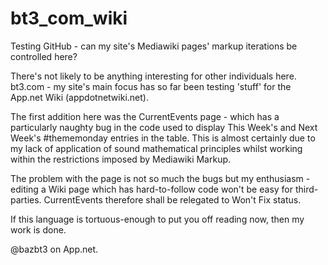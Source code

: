 bt3_com_wiki
============

Testing GitHub - can my site's Mediawiki pages' markup iterations be controlled here?

There's not likely to be anything interesting for other individuals here. bt3.com - my site's main focus has so far been testing 'stuff' for the App.net Wiki (appdotnetwiki.net).

The first addition here was the CurrentEvents page - which has a particularly naughty bug in the code used to display This Week's and Next Week's #thememonday entries in the table. This is almost certainly due to my lack of application of sound mathematical principles whilst working within the restrictions imposed by Mediawiki Markup.

The problem with the page is not so much the bugs but my enthusiasm - editing a Wiki page which has hard-to-follow code won't be easy for third-parties. CurrentEvents therefore shall be relegated to Won't Fix status.

If this language is tortuous-enough to put you off reading now, then my work is done.

@bazbt3 on App.net.
